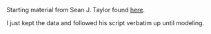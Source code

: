 Starting material from Sean J. Taylor found [here](https://github.com/seanjtaylor/learning-the-draft).

I just kept the data and followed his script verbatim up until modeling.
